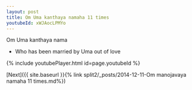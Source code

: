 ```yaml
---
layout: post
title: Om Uma kanthaya namaha 11 times
youtubeId: xWJAocLPMYo
---
```

 
 
Om Uma kanthaya nama 
 
 -  Who has been married by Uma out of love 
 
  
 
  
 
 
 
 
 
 


{% include youtubePlayer.html id=page.youtubeId %}
 
[Next]({{ site.baseurl }}{% link  split2/_posts/2014-12-11-Om manojavaya namaha 11 times.md%})
 
